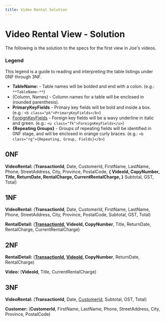 ```yaml
---
title: Video Rental Solution
---
```

# Video Rental View - Solution

The following is the solution to the specs for the first view in Joe's videos.

### Legend

This legend is a guide to reading and interpreting the table listings under 0NF through 3NF.

- **TableName:** - Table names will be bolded and end with a colon. (e.g.: `**TableName:**`)
- (Column, Names) - Column names for a table will be enclosed in (rounded parenthesis).
- <b class="pk">PrimaryKeyFields</b> - Primary key fields will be bold and inside a box. (e.g.: `<b class="pk">PrimaryKeyFields</b>`)
- <u class="fk">ForeignKeyFields</u> - Foreign key fields will be a wavy underline in italic and green. (e.g.: `<u class="fk">ForeignKeyFields</u>`)
- <b class="rg">{Repeating Groups}</b> - Groups of repeating fields will be identified in 0NF stage, and will be enclosed in orange curly braces. (e.g.: `<b class="rg">{Repeating, Group, Fields}</b>`)

## 0NF

**VideoRental:** (<b class="pk">TransactionId</b>, Date, CustomerId, FirstName, LastName, Phone, StreetAddress, City, Province, PostalCode, <b class="rg">{ VideoId, CopyNumber, Title, ReturnDate, RentalCharge, CurrentRentalCharge, }</b> Subtotal, GST, Total)

## 1NF

**VideoRental:** (<b class="pk">TransactionId</b>, Date, CustomerId, FirstName, LastName, Phone, StreetAddress, City, Province, PostalCode, Subtotal, GST, Total)

**RentalDetail:** (<b class="pk"><u class="fk">TransactionId</u>, VideoId, CopyNumber</b>, Title, ReturnDate, RentalCharge, CurrentRentalCharge)

## 2NF

**RentalDetail:** (<b class="pk"><u class="fk">TransactionId</u>, <u class="fk">VideoId</u>, CopyNumber</b>, ReturnDate, RentalCharge)

**Video:** (<b class="pk">VideoId</b>, Title, CurrentRentalCharge)

## 3NF

**VideoRental:** (<b class="pk">TransactionId</b>, Date, <u class="fk">CustomerId</u>, Subtotal, GST, Total)

**Customer:** (<b class="pk">CustomerId</b>, FirstName, LastName, Phone, StreetAddress, City, Province, PostalCode)
